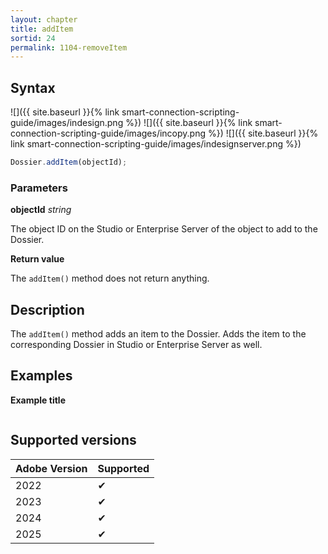 ```yaml
---
layout: chapter
title: addItem
sortid: 24
permalink: 1104-removeItem
---
```


## Syntax

![]({{ site.baseurl }}{% link smart-connection-scripting-guide/images/indesign.png %}) ![]({{ site.baseurl }}{% link smart-connection-scripting-guide/images/incopy.png %}) ![]({{ site.baseurl }}{% link smart-connection-scripting-guide/images/indesignserver.png %})

```javascript
Dossier.addItem(objectId);
```

### Parameters

**objectId** _string_

The object ID on the Studio or Enterprise Server of the object to add to the Dossier.

**Return value**

The `addItem()` method does not return anything.

## Description

The `addItem()` method adds an item to the Dossier. Adds the item to the corresponding Dossier in Studio or Enterprise Server as well.

## Examples

**Example title**

```javascript

```

## Supported versions

| Adobe Version | Supported |
| ------------- | --------- |
| 2022          | ✔         |
| 2023          | ✔         |
| 2024          | ✔         |
| 2025          | ✔         |
